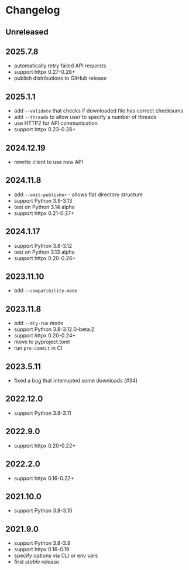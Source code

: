 # Changelog

## Unreleased

## 2025.7.8
* automatically retry failed API requests
* support httpx 0.27-0.28+
* publish distributions to GitHub release

## 2025.1.1
* add `--validate` that checks if downloaded file has correct checksums
* add `--threads` to allow user to specify a number of threads
* use HTTP2 for API communication
* support httpx 0.23-0.28+

## 2024.12.19
* rewrite client to use new API

## 2024.11.8
* add `--omit-publisher` - allows flat directory structure
* support Python 3.9-3.13
* test on Python 3.14 alpha
* support httpx 0.21-0.27+

## 2024.1.17
* support Python 3.8-3.12
* test on Python 3.13 alpha
* support httpx 0.20-0.26+

## 2023.11.10
* add `--compatibility-mode`

## 2023.11.8
* add `--dry-run` mode
* support Python 3.8-3.12.0-beta.2
* support httpx 0.20-0.24+
* move to pyproject.toml
* run `pre-commit` in CI

## 2023.5.11
* fixed a bug that interrupted some downloads (#34)

## 2022.12.0
* support Python 3.8-3.11

## 2022.9.0
* support httpx 0.20-0.22+

## 2022.2.0
* support httpx 0.16-0.22+

## 2021.10.0
* support Python 3.8-3.10

## 2021.9.0
* support Python 3.8-3.9
* support httpx 0.16-0.19
* specify options via CLI or env vars
* first _stable_ release
